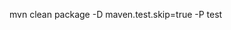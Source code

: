 <!--
 * @Author: 码上talk|RC
 * @Date: 2021-02-20 11:32:39
 * @LastEditTime: 2021-07-12 09:17:19
 * @LastEditors: 码上talk|RC
 * @Description: 
 * @FilePath: /tacomall-api/.help/DEPLOY.md
 * @微信:  13680065830
 * @邮箱:  3189482282@qq.com
 * @oops: Just do what I think it is right
-->
mvn clean package -D maven.test.skip=true -P test